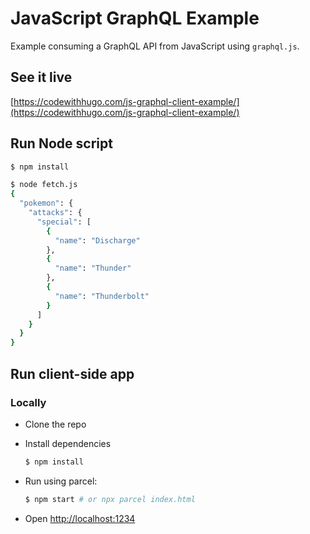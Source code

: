 # JavaScript GraphQL Example

Example consuming a GraphQL API from JavaScript using `graphql.js`. 

## See it live

[https://codewithhugo.com/js-graphql-client-example/](https://codewithhugo.com/js-graphql-client-example/)

## Run Node script

```sh
$ npm install
```

```sh
$ node fetch.js
{
  "pokemon": {
    "attacks": {
      "special": [
        {
          "name": "Discharge"
        },
        {
          "name": "Thunder"
        },
        {
          "name": "Thunderbolt"
        }
      ]
    }
  }
}
```

## Run client-side app

### Locally

- Clone the repo

- Install dependencies
  ```sh
  $ npm install
  ```

- Run using parcel:
  ```sh
  $ npm start # or npx parcel index.html
  ```

- Open [http://localhost:1234](http://localhost:1234)
